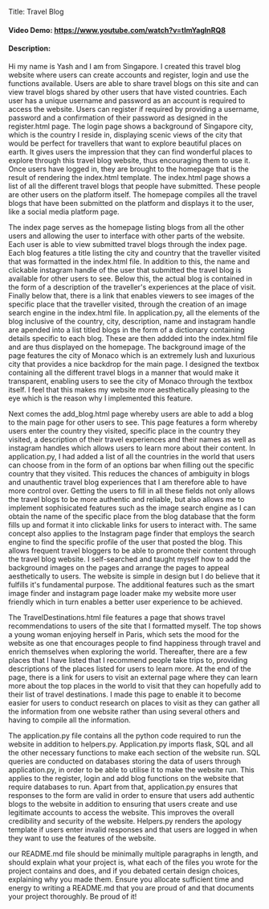 Title: Travel Blog
#### Video Demo:  <https://www.youtube.com/watch?v=tlmYaglnRQ8>
#### Description:
Hi my name is Yash and I am from Singapore. I created this travel blog website where users can create accounts and register, login and use the functions available.
Users are able to share travel blogs on this site and can view travel blogs shared by other users that have visted countries. Each user has a unique username and password as an account is required to access the website. Users can register if required by providing a username, password
and a confirmation of their password as designed in the register.html page. The login page shows a background of Singapore city, which is the country I reside in, displaying scenic views of the city that would be perfect for travellers that want to
explore beautiful places on earth. It gives users the impression that they can find wonderful places to explore through this travel blog website, thus encouraging them to use it. Once users have logged in, they are brought to the homepage that is the result of rendering the index.html template.
The index.html page shows a list of all the different travel blogs that people have submitted. These people are other users on the platform itself. The homepage compiles all the travel blogs that have been submitted on the platform and displays it to the user,
like a social media platform page.

The index page serves as the homepage listing blogs from all the other users and allowing the user to interface with other parts of the website. Each user is able to view submitted travel blogs through the index page.
Each blog features a title listing the city and country that the traveller visited that was formatted in the index.html file. In addition to this, the name and clickable instagram handle of the user that submitted the travel blog is available for other users to see.
Below this, the actual blog is contained in the form of a description of the traveller's experiences at the place of visit. Finally below that, there is a link that enables viewers to see images of the specific place that the traveller visited,
through the creation of an image search engine in the index.html file. In application.py, all the elements of the blog inclusive of the country, city, description, name and instagram handle are apended into a list titled blogs in the form of a dictionary containing details specific to each blog.
These are then addded into the index.html file and are thus displayed on the homepage. The background image of the page features the city of Monaco which is an extremely lush and luxurious city that provides a nice backdrop for the main page.
I designed the textbox containing all the different travel blogs in a manner that would make it transparent, enabling users to see the city of Monaco through the textbox itself. I feel that this makes my website more aesthetically pleasing to the eye
which is the reason why I implemented this feature.


Next comes the add_blog.html page whereby users are able to add a blog to the main page for other users to see. This page features a form whereby users enter the country they visited, specific place in the country they visited, a description of their
travel experiences and their names as well as instagram handles which allows users to learn more about their content. In application.py, I had added a list of all the countries in the world that users can choose from in the form of an options bar when filling out
the specific country that they visited. This reduces the chances of ambiguity in blogs and unauthentic travel blog experiences that I am therefore able to have more control over. Getting the users to fill in all these fields not only allows the travel blogs
to be more authentic and reliable, but also allows me to implement sophisicated features such as the image search engine as I can obtain the name of the specific place from the blog database that the form fills up and format it into clickable links for users
to interact with. The same concept also applies to the Instagram page finder that employs the search engine to find the specific profile of the user that posted the blog. This allows frequent travel bloggers to be able to promote their content through
the travel blog website. I self-searched and taught myself how to add the background images on the pages and arrange the pages to appeal aesthetically to users. The website is simple in design but I do believe that it fulfills it's fundamental purpose.
The additional features such as the smart image finder and instagram page loader make my website more user friendly which in turn enables a better user experience to be achieved.

The TravelDestinations.html file features a page that shows travel recommendations to users of the site that I formatted myself. The top shows a young woman enjoying herself in Paris, which sets the mood for the website as one that encourages people to find
happiness through travel and enrich themselves when exploring the world. Thereafter, there are a few places that I have listed that I recommend people take trips to, providing descriptions of the places listed for users to learn more. At the end of the page,
there is a link for users to visit an external page where they can learn more about the top places in the world to visit that they can hopefully add to their list of travel destinations. I made this page to enable it to become easier for users to conduct research on places to visit
as they can gather all the information from one website rather than using several others and having to compile all the information.

The application.py file contains all the python code required to run the website in addition to helpers.py. Application.py imports flask, SQL and all the other necessary functions to make each section of the website run. SQL queries are conducted on
databases storing the data of users through application.py, in order to be able to utilise it to make the website run. This applies to the register, login and add blog functions on the website that require databases to run. Apart from that, application.py ensures that
responses to the form are valid in order to ensure that users add authentic blogs to the website in addition to ensuring that users create and use legitimate accounts to access the website. This improves the overall credibility and security of the website. Helpers.py renders the apology
template if users enter invalid responses and that users are logged in when they want to use the features of the website.



our README.md file should be minimally multiple paragraphs in length, and should explain what your project is, what each of the files you wrote for the project contains and does, and if you debated certain design choices, explaining why you made them. Ensure you allocate sufficient time and energy to writing a README.md that you are proud of and that documents your project thoroughly. Be proud of it!